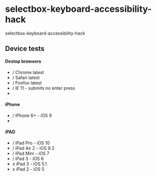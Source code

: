 # selectbox-keyboard-accessibility-hack
selectbox-keyboard-accessibility-hack

## Device tests

#### Destop browsers
- / Chrome latest
- / Safari latest
- / Firefox latest
- / IE 11 - submits no enter press
-

#### iPhone
- / iPhone 6+ - iOS 9
-

#### iPAD
- / iPad Pro - iOS 10
- / iPad Air 2 - iOS 9.3
- / iPad Mini - iOS 7
- / iPad 3 - iOS 6
- x iPad 3 - iOS 5.1
- x iPad 2 - iOS 5
